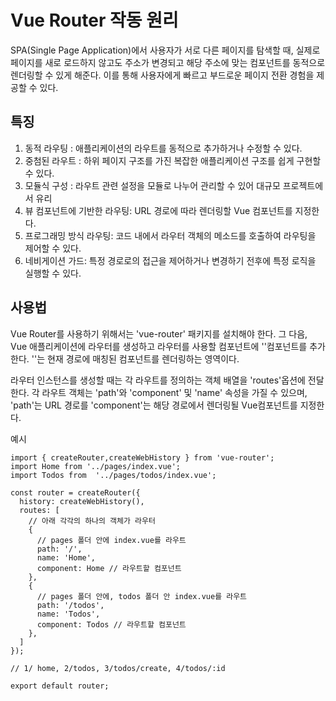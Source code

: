 # Vue Router 작동 원리
SPA(Single Page Application)에서 사용자가 서로 다른 페이지를 탐색할 때, 
실제로 페이지를 새로 로드하지 않고도 주소가 변경되고 해당 주소에 맞는 컴포넌트를 동적으로 렌더링할 수 있게 해준다.
이를 통해 사용자에게 빠르고 부드로운 페이지 전환 경험을 제공할 수 있다.

## 특징
1. 동적 라우팅 : 애플리케이션의 라우트를 동적으로 추가하거나 수정할 수 있다.
2. 중첨된 라우트 : 하위 페이지 구조를 가진 복잡한 애플리케이션 구조를 쉽게 구현할 수 있다.
3. 모듈식 구성 : 라우트 관련 설정을 모듈로 나누어 관리할 수 있어 대규모 프로젝트에서 유리
4. 뷰 컴포넌트에 기반한 라우팅: URL 경로에 따라 렌더링할 Vue 컴포넌트를 지정한다.
5. 프로그래밍 방식 라우팅: 코드 내에서 라우터 객체의 메소드를 호출하여 라우팅을 제어할 수 있다.
6. 네비게이션 가드: 특정 경로로의 접근을 제어하거나 변경하기 전후에 특정 로직을 실행할 수 있다.

## 사용법
Vue Router를 사용하기 위해서는 'vue-router' 패키지를 설치해야 한다. 그 다음, Vue 애플리케이션에 라우터를 생성하고 라우터를 사용할 컴포넌트에 
'<router-view>'컴포넌트를 추가한다. '<router-view>'는 현재 경로에 매칭된 컴포넌트를 렌더링하는 영역이다.

라우터 인스턴스를 생성할 때는 각 라우트를 정의하는 객체 배열을 'routes'옵션에 전달한다. 각 라우트 객체는 'path'와 'component' 및 'name' 속성을 가질 수 있으며,
'path'는 URL 경로를 'component'는 해당 경로에서 렌더링될 Vue컴포넌트를 지정한다.

예시
```vue
import { createRouter,createWebHistory } from 'vue-router';
import Home from '../pages/index.vue';
import Todos from  '../pages/todos/index.vue';

const router = createRouter({
  history: createWebHistory(),
  routes: [
    // 아래 각각의 하나의 객체가 라우터
    {
      // pages 폴더 안에 index.vue를 라우트
      path: '/',
      name: 'Home',
      component: Home // 라우트할 컴포넌트
    },
    {
      // pages 폴더 안에, todos 폴더 안 index.vue를 라우트
      path: '/todos',
      name: 'Todos',
      component: Todos // 라우트할 컴포넌트
    },
  ]
});

// 1/ home, 2/todos, 3/todos/create, 4/todos/:id

export default router;

```